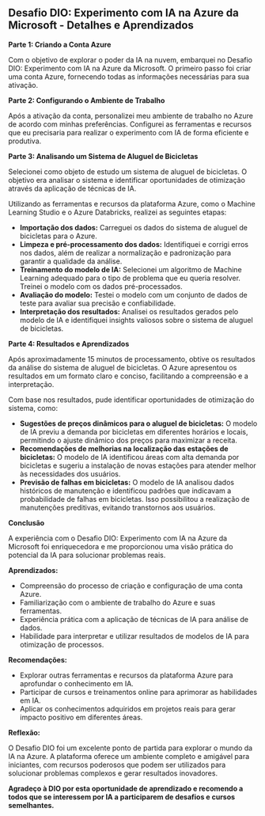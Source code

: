 ## Desafio DIO: Experimento com IA na Azure da Microsoft - Detalhes e Aprendizados

**Parte 1: Criando a Conta Azure**

Com o objetivo de explorar o poder da IA na nuvem, embarquei no Desafio DIO: Experimento com IA na Azure da Microsoft. O primeiro passo foi criar uma conta Azure, fornecendo todas as informações necessárias para sua ativação. 

**Parte 2: Configurando o Ambiente de Trabalho**

Após a ativação da conta, personalizei meu ambiente de trabalho no Azure de acordo com minhas preferências. Configurei as ferramentas e recursos que eu precisaria para realizar o experimento com IA de forma eficiente e produtiva.

**Parte 3: Analisando um Sistema de Aluguel de Bicicletas**

Selecionei como objeto de estudo um sistema de aluguel de bicicletas. O objetivo era analisar o sistema e identificar oportunidades de otimização através da aplicação de técnicas de IA. 

Utilizando as ferramentas e recursos da plataforma Azure, como o Machine Learning Studio e o Azure Databricks, realizei as seguintes etapas:

* **Importação dos dados:** Carreguei os dados do sistema de aluguel de bicicletas para o Azure.
* **Limpeza e pré-processamento dos dados:** Identifiquei e corrigi erros nos dados, além de realizar a normalização e padronização para garantir a qualidade da análise.
* **Treinamento do modelo de IA:** Selecionei um algoritmo de Machine Learning adequado para o tipo de problema que eu queria resolver. Treinei o modelo com os dados pré-processados.
* **Avaliação do modelo:** Testei o modelo com um conjunto de dados de teste para avaliar sua precisão e confiabilidade.
* **Interpretação dos resultados:** Analisei os resultados gerados pelo modelo de IA e identifiquei insights valiosos sobre o sistema de aluguel de bicicletas.

**Parte 4: Resultados e Aprendizados**

Após aproximadamente 15 minutos de processamento, obtive os resultados da análise do sistema de aluguel de bicicletas. O Azure apresentou os resultados em um formato claro e conciso, facilitando a compreensão e a interpretação.

Com base nos resultados, pude identificar oportunidades de otimização do sistema, como:

* **Sugestões de preços dinâmicos para o aluguel de bicicletas:** O modelo de IA previu a demanda por bicicletas em diferentes horários e locais, permitindo o ajuste dinâmico dos preços para maximizar a receita.
* **Recomendações de melhorias na localização das estações de bicicletas:** O modelo de IA identificou áreas com alta demanda por bicicletas e sugeriu a instalação de novas estações para atender melhor às necessidades dos usuários.
* **Previsão de falhas em bicicletas:** O modelo de IA analisou dados históricos de manutenção e identificou padrões que indicavam a probabilidade de falhas em bicicletas. Isso possibilitou a realização de manutenções preditivas, evitando transtornos aos usuários.

**Conclusão**

A experiência com o Desafio DIO: Experimento com IA na Azure da Microsoft foi enriquecedora e me proporcionou uma visão prática do potencial da IA para solucionar problemas reais. 

**Aprendizados:**

* Compreensão do processo de criação e configuração de uma conta Azure.
* Familiarização com o ambiente de trabalho do Azure e suas ferramentas.
* Experiência prática com a aplicação de técnicas de IA para análise de dados.
* Habilidade para interpretar e utilizar resultados de modelos de IA para otimização de processos.

**Recomendações:**

* Explorar outras ferramentas e recursos da plataforma Azure para aprofundar o conhecimento em IA.
* Participar de cursos e treinamentos online para aprimorar as habilidades em IA.
* Aplicar os conhecimentos adquiridos em projetos reais para gerar impacto positivo em diferentes áreas.

**Reflexão:**

O Desafio DIO foi um excelente ponto de partida para explorar o mundo da IA na Azure. A plataforma oferece um ambiente completo e amigável para iniciantes, com recursos poderosos que podem ser utilizados para solucionar problemas complexos e gerar resultados inovadores.

**Agradeço à DIO por esta oportunidade de aprendizado e recomendo a todos que se interessem por IA a participarem de desafios e cursos semelhantes.**
